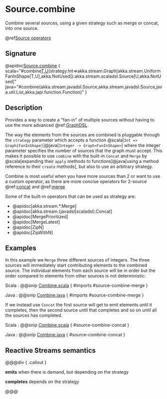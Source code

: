 # Source.combine

Combine several sources, using a given strategy such as merge or concat, into one source.

@ref[Source operators](../index.md#source-operators)

## Signature

@apidoc[Source.combine](Source$) { scala="#combine[T,U](first:akka.stream.scaladsl.Source[T,_],second:akka.stream.scaladsl.Source[T,_],rest:akka.stream.scaladsl.Source[T,_]*)(strategy:Int=&gt;akka.stream.Graph[akka.stream.UniformFanInShape[T,U],akka.NotUsed]):akka.stream.scaladsl.Source[U,akka.NotUsed]" java="#combine(akka.stream.javadsl.Source,akka.stream.javadsl.Source,java.util.List,akka.japi.function.Function)" }


## Description

Provides a way to create a "fan-in" of multiple sources without having to use the more advanced @ref:[GraphDSL](../../stream-graphs.md#constructing-graphs).

The way the elements from the sources
are combined is pluggable through the `strategy` parameter which accepts a function 
@scala[`Int => Graph[FanInShape]`]@java[`Integer -> Graph<FanInShape>`] where the integer parameter specifies the number of sources
that the graph must accept. This makes it possible to use `combine` with the built-in `Concat` 
and `Merge` by @scala[expanding their `apply` methods to functions]@java[using a method reference to their `create` methods],
but also to use an arbitrary strategy. 

Combine is most useful when you have more sources than 2 or want to use a custom operator, as there are more concise 
operators for 2-source @ref:[concat](../Source-or-Flow/concat.md) and @ref:[merge](../Source-or-Flow/merge.md) 

Some of the built-in operators that can be used as strategy are:
 
 * @apidoc[akka.stream.*.Merge] 
 * @apidoc[akka.stream.(javadsl|scaladsl).Concat] 
 * @apidoc[MergePrioritized]
 * @apidoc[MergeLatest]
 * @apidoc[ZipN]
 * @apidoc[ZipWithN]

## Examples

In this example we `Merge` three different 
sources of integers. The three sources will immediately start contributing elements to the combined source. The individual 
elements from each source will be in order but the order compared to elements from other sources is not deterministic:

Scala
:   @@snip [Combine.scala](/gemini-docs/src/test/scala/docs/stream/operators/source/Combine.scala) { #imports #source-combine-merge }   

Java
:   @@snip [Combine.java](/gemini-docs/src/test/java/jdocs/stream/operators/source/Combine.java) { #imports #source-combine-merge }


If we instead use `Concat` the first source 
will get to emit elements until it completes, then the second source until that completes and so on until all the sources has completed.

Scala
:   @@snip [Combine.scala](/gemini-docs/src/test/scala/docs/stream/operators/source/Combine.scala) { #source-combine-concat }   

Java
:   @@snip [Combine.java](/gemini-docs/src/test/java/jdocs/stream/operators/source/Combine.java) { #source-combine-concat }


## Reactive Streams semantics

@@@div { .callout }

**emits** when there is demand, but depending on the strategy

**completes** depends on the strategy

@@@
